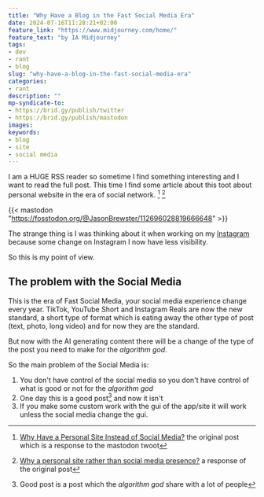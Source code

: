 ```yaml
---
title: "Why Have a Blog in the Fast Social Media Era"
date: 2024-07-16T11:28:21+02:00
feature_link: "https://www.midjourney.com/home/"
feature_text: "by IA Midjourney"
tags:
- dev
- rant
- blog
slug: "why-have-a-blog-in-the-fast-social-media-era"
categories:
- rant
description: ""
mp-syndicate-to:
- https://brid.gy/publish/twitter
- https://brid.gy/publish/mastodon
images:
keywords:
- blog
- site
- social media
---
```


I am a HUGE RSS reader so sometime I find something interesting and I want to read the full post.
This time I find some article about this toot about personal website in the era of social network. [^original] [^response]

{{< mastodon "https://fosstodon.org/@JasonBrewster/112696028819666648" >}}

[^original]: [Why Have a Personal Site Instead of Social Media?](https://kevquirk.com/blog/why-have-a-personal-site-instead-of-social-media) the original post which is a response to the mastodon twoot

[^response]: [Why a personal site rather than social media presence?](https://hamatti.org/posts/why-personal-site-rather-than-social-media-presence/) a response of the original post

The strange thing is I was thinking about it when working on my [Instagram](https://instagram.com/fundor333) because some change on Instagram I now have less visibility.

So this is my point of view.

## The problem with the Social Media

This is the era of Fast Social Media, your social media experience change every year. TikTok, YouTube Short and Instagram Reals are now the new standard, a short type of format which is eating away the other type of post (text, photo, long video) and for now they are the standard. 

But now with the AI generating content there will be a change of the type of the post you need to make for the _algorithm god_.

So the main problem of the Social Media is:

1. You don't have control of the social media so you don't have control of what is good or not for the _algorithm god_
2. One day this is a good post[^post] and now it isn't
3. If you make some custom work with the gui of the app/site it will work unless the social media change the gui.

[^post]: Good post is a post which the _algorithm god_ share with a lot of people
